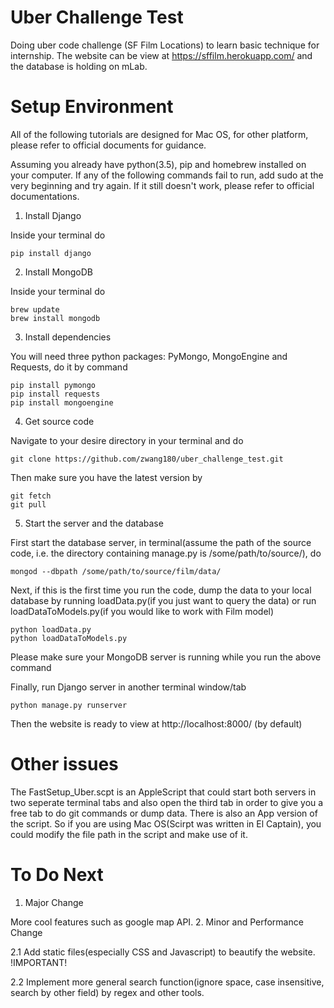 # Uber Challenge Test

Doing uber code challenge (SF Film Locations) to learn basic technique for internship. The website can be view at https://sffilm.herokuapp.com/ and the database is holding on mLab.

# Setup Environment
All of the following tutorials are designed for Mac OS, for other platform, please refer to official documents for guidance. 

Assuming you already have python(3.5), pip and homebrew installed on your computer. If any of the following commands fail to run, add sudo at the very beginning and try again. If it still doesn't work, please refer to official documentations.

1. Install Django

  Inside your terminal do
  ```
  pip install django
  ```
  
2. Install MongoDB

  Inside your terminal do
  ```
  brew update
  brew install mongodb
  ```

3. Install dependencies

  You will need three python packages: PyMongo, MongoEngine and Requests, do it by command
  ```
  pip install pymongo
  pip install requests
  pip install mongoengine
  ```
4. Get source code

  Navigate to your desire directory in your terminal and do 
  ```
  git clone https://github.com/zwang180/uber_challenge_test.git
  ```
  Then make sure you have the latest version by
  ```
  git fetch
  git pull
  ```
5. Start the server and the database

  First start the database server, in terminal(assume the path of the source code, i.e. the directory containing manage.py is /some/path/to/source/), do
  ```
  mongod --dbpath /some/path/to/source/film/data/
  ```
  Next, if this is the first time you run the code, dump the data to your local database by running loadData.py(if you just want to query the data) or run loadDataToModels.py(if you would like to work with Film model)
  ```
  python loadData.py
  python loadDataToModels.py
  ```
  Please make sure your MongoDB server is running while you run the above command
  
  Finally, run Django server in another terminal window/tab
  ```
  python manage.py runserver
  ```
  Then the website is ready to view at http://localhost:8000/ (by default)

# Other issues
  The FastSetup_Uber.scpt is an AppleScript that could start both servers in two seperate terminal tabs and also open the third tab in order to give you a free tab to do git commands or dump data. There is also an App version of the script. So if you are using Mac OS(Scirpt was written in El Captain), you could modify the file path in the script and make use of it.
  
# To Do Next

1. Major Change

  More cool features such as google map API.
2. Minor and Performance Change
  
  2.1 Add static files(especially CSS and Javascript) to beautify the website. !IMPORTANT!

  2.2 Implement more general search function(ignore space, case insensitive, search by other field) by regex and other tools.

